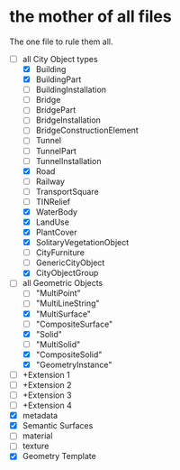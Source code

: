 # the mother of all files

The one file to rule them all.


- [ ] all City Object types
    - [x] Building
    - [x] BuildingPart
    - [ ] BuildingInstallation
    - [ ] Bridge
    - [ ] BridgePart
    - [ ] BridgeInstallation
    - [ ] BridgeConstructionElement
    - [ ] Tunnel
    - [ ] TunnelPart
    - [ ] TunnelInstallation
    - [x] Road
    - [ ] Railway
    - [ ] TransportSquare
    - [ ] TINRelief
    - [x] WaterBody
    - [x] LandUse
    - [x] PlantCover
    - [x] SolitaryVegetationObject
    - [ ] CityFurniture
    - [ ] GenericCityObject
    - [x] CityObjectGroup
- [ ] all Geometric Objects
    - [ ] "MultiPoint"
    - [ ] "MultiLineString"
    - [x] "MultiSurface"
    - [ ] "CompositeSurface"
    - [x] "Solid"
    - [ ] "MultiSolid"
    - [x] "CompositeSolid"
    - [x] "GeometryInstance"
- [ ] +Extension 1
- [ ] +Extension 2
- [ ] +Extension 3
- [ ] +Extension 4
- [x] metadata
- [x] Semantic Surfaces
- [ ] material
- [ ] texture
- [x] Geometry Template
